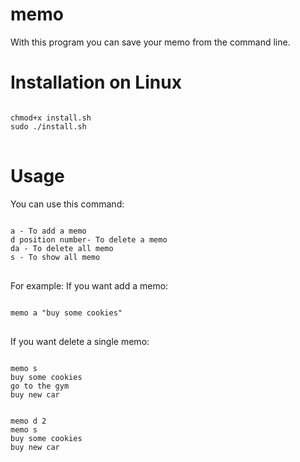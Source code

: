 # memo

With this program you can save your memo from the command line.

# Installation on Linux


<pre>
<code>
chmod+x install.sh
sudo ./install.sh
</code>
</pre>

# Usage

You can use this command:
<pre>
<code>
a - To add a memo
d position number- To delete a memo
da - To delete all memo
s - To show all memo
</code>
</pre>

For example:
If you want add a memo:
<pre>
<code>
memo a "buy some cookies"
</code>
</pre>
If you want delete a single memo:
<pre>
<code>
memo s
buy some cookies
go to the gym
buy new car
<br>
memo d 2
memo s
buy some cookies
buy new car
</code>
</pre>

